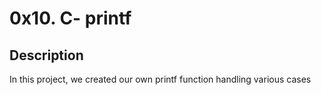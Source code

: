 # 0x10. C- printf
## Description
In this project, we created our own printf function handling various cases
